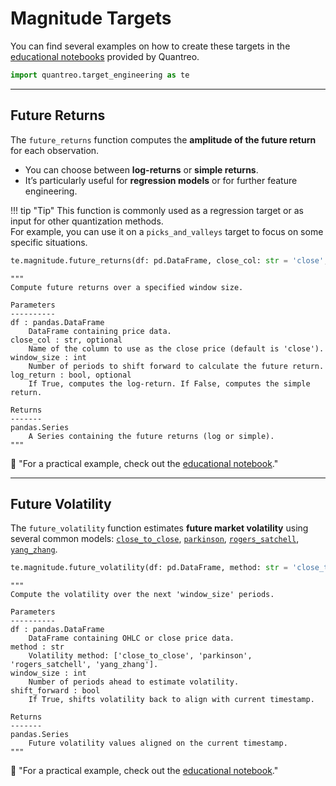 # **Magnitude Targets**
You can find several examples on how to create these targets in the [educational notebooks](/../tutorials/target-engineering-magnitude) provided by Quantreo.

```python
import quantreo.target_engineering as te
```

---

## **Future Returns**

The `future_returns` function computes the **amplitude of the future return** for each observation.

- You can choose between **log-returns** or **simple returns**.
- It’s particularly useful for **regression models** or for further feature engineering.

!!! tip "Tip"
    This function is commonly used as a regression target or as input for other quantization methods. <br>
    For example, you can use it on a `picks_and_valleys` target to focus on some specific situations. 

```python title="How to call future_returns"
te.magnitude.future_returns(df: pd.DataFrame, close_col: str = 'close', window_size: int = 10, log_return: bool = True)
```

``` title="future_returns docstring"
"""
Compute future returns over a specified window size.

Parameters
----------
df : pandas.DataFrame
    DataFrame containing price data.
close_col : str, optional
    Name of the column to use as the close price (default is 'close').
window_size : int
    Number of periods to shift forward to calculate the future return.
log_return : bool, optional
    If True, computes the log-return. If False, computes the simple return.

Returns
-------
pandas.Series
    A Series containing the future returns (log or simple).
"""
```

📢 "For a practical example, check out the [educational notebook](/../tutorials/target-engineering-magnitude/#future-returns)."

---

## **Future Volatility**

The `future_volatility` function estimates **future market volatility** using several common models: 
[`close_to_close`](/../features-engineering/volatility/#ctc-volatility), 
[`parkinson`](/../features-engineering/volatility/#parkinson-volatility),
[`rogers_satchell`](/../features-engineering/volatility/#rogers-satchell-volatility),
[`yang_zhang`](/../features-engineering/volatility/#yang-zhang-volatility).


```python title="How to call future_volatility"
te.magnitude.future_volatility(df: pd.DataFrame, method: str = 'close_to_close', window_size: int = 20)
```

``` title="future_volatility docstring"
"""
Compute the volatility over the next 'window_size' periods.

Parameters
----------
df : pandas.DataFrame
    DataFrame containing OHLC or close price data.
method : str
    Volatility method: ['close_to_close', 'parkinson', 'rogers_satchell', 'yang_zhang'].
window_size : int
    Number of periods ahead to estimate volatility.
shift_forward : bool
    If True, shifts volatility back to align with current timestamp.

Returns
-------
pandas.Series
    Future volatility values aligned on the current timestamp.
"""
```

📢 "For a practical example, check out the [educational notebook](/../tutorials/target-engineering-magnitude/#future-volatility)."

